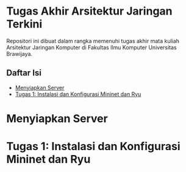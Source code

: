 # Tugas Akhir Arsitektur Jaringan Terkini

Repositori ini dibuat dalam rangka memenuhi tugas akhir mata kuliah Arsitektur Jaringan Komputer di Fakultas Ilmu Komputer Universitas Brawijaya.

## Daftar Isi
  - [Menyiapkan Server](#menyiapkan-server)
  - [Tugas 1: Instalasi dan Konfigurasi Mininet dan Ryu](#tugas-1-instalasi-dan-konfigurasi-mininet-dan-ryu)

# Menyiapkan Server

# Tugas 1: Instalasi dan Konfigurasi Mininet dan Ryu

